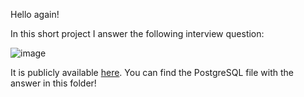 Hello again!

In this short project I answer the following interview question:

![image](https://user-images.githubusercontent.com/79110046/202919455-2d9f0736-37bc-40b6-b077-fa954ea0bac6.png)

It is publicly available [here](https://platform.stratascratch.com/coding/10284-popularity-percentage?code_type=1). You can find the PostgreSQL
file with the answer in this folder!
